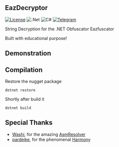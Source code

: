 ## EazDecryptor
[![License](https://img.shields.io/badge/License-Apache_2.0-blue.svg)](https://opensource.org/licenses/Apache-2.0) ![.Net](https://img.shields.io/badge/.NET-5C2D91?style=for-the-badge&logo=.net&logoColor=white) ![C#](https://img.shields.io/badge/c%23-%23239120.svg?style=for-the-badge&logo=c-sharp&logoColor=white) [![Telegram](https://img.shields.io/badge/Telegram-2CA5E0?style=for-the-badge&logo=telegram&logoColor=white)](https://t.me/trollicus)

String Decryption for the .NET Obfuscator Eazfuscator

Built with educational purpose!

## Demonstration

[](https://github.com/Trollicus/EazDecryptor/assets/40140975/6b135bda-c2cc-4054-a8b0-7cefbf2c2065)

## Compilation

Restore the nugget package

```
dotnet restore
```
Shortly after build it

```
dotnet build
```

## Special Thanks 
* [Washi], for the amazing [AsmResolver]
* [pardeike], for the phenomenal [Harmony]

[Washi]:https://github.com/Washi1337
[AsmResolver]:https://github.com/Washi1337/AsmResolver
[pardeike]:https://github.com/pardeike
[Harmony]:https://github.com/pardeike/Harmony
